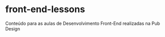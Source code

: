 front-end-lessons
=================

Conteúdo para as aulas de Desenvolvimento Front-End realizadas na Pub Design